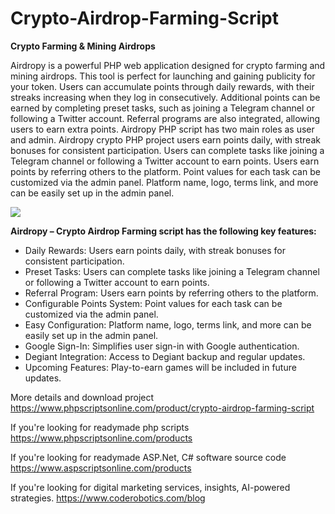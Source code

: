 # Crypto-Airdrop-Farming-Script
<b>Crypto Farming & Mining Airdrops</b>

Airdropy is a powerful PHP web application designed for crypto farming and mining airdrops. This tool is perfect for launching and gaining publicity for your token. Users can accumulate points through daily rewards, with their streaks increasing when they log in consecutively. Additional points can be earned by completing preset tasks, such as joining a Telegram channel or following a Twitter account. Referral programs are also integrated, allowing users to earn extra points. Airdropy PHP script has two main roles as user and admin. Airdropy crypto PHP project users earn points daily, with streak bonuses for consistent participation. Users can complete tasks like joining a Telegram channel or following a Twitter account to earn points. Users earn points by referring others to the platform. Point values for each task can be customized via the admin panel. Platform name, logo, terms link, and more can be easily set up in the admin panel.

<img src="https://www.phpscriptsonline.com/frontend/assets/templates/1736544847_ad2799927d7f0841a85b.webp">

<b>Airdropy – Crypto Airdrop Farming script has the following key features:</b>

<ul>
<li>Daily Rewards: Users earn points daily, with streak bonuses for consistent participation.</li>
<li>Preset Tasks: Users can complete tasks like joining a Telegram channel or following a Twitter account to earn points.</li>
<li>Referral Program: Users earn points by referring others to the platform.</li>
<li>Configurable Points System: Point values for each task can be customized via the admin panel.</li>
<li>Easy Configuration: Platform name, logo, terms link, and more can be easily set up in the admin panel.</li>
<li>Google Sign-In: Simplifies user sign-in with Google authentication.</li>
<li>Degiant Integration: Access to Degiant backup and regular updates.</li>
<li>Upcoming Features: Play-to-earn games will be included in future updates.</li>
</ul>

More details and download project
https://www.phpscriptsonline.com/product/crypto-airdrop-farming-script

If you're looking for readymade php scripts
https://www.phpscriptsonline.com/products

If you're looking for readymade ASP.Net, C# software source code
https://www.aspscriptsonline.com/products

If you're looking for digital marketing services, insights, AI-powered strategies.
https://www.coderobotics.com/blog
